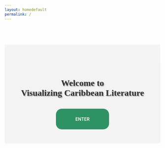 ```yaml
---
layout: homedefault
permalink: /
---
```


<style>

@-webkit-keyframes bg-scrolling-reverse {
	100% {
		background-position: 300% 0px;
	}
}
@-moz-keyframes bg-scrolling-reverse {
	100% {
		background-position: 300% 0px;
	}
}
@-o-keyframes bg-scrolling-reverse {
	100% {
		background-position: 300% 0px;
	}
}
@keyframes bg-scrolling-reverse {
	100% {
		background-position: 300% 0px;
	}
}
@-webkit-keyframes bg-scrolling {
	0% {
		background-position: 0px 0px;
	}
}
@-moz-keyframes bg-scrolling {
	0% {
		background-position: 0px 0px;
	}
}
@-o-keyframes bg-scrolling {
	0% {
		background-position: 0px 0px;
	}
}
@keyframes bg-scrolling {
	0% {
		background-position: 0px 0px;
	}
}

/* Animation End */

body{
	background: url(" {{ site.baseurl }}/assets/img/background-3.png");
	background-attachment: fixed;
	/* Add Animation */
	-webkit-animation: bg-scrolling-reverse 30s infinite;
	/* Safari 4+ */
	-moz-animation: bg-scrolling-reverse 30s infinite;
	/* Fx 5+ */
	-o-animation: bg-scrolling-reverse 30s infinite;
	/* Opera 12+ */
	animation: bg-scrolling-reverse 30s infinite;
	/* IE 10+ */
	-webkit-animation-timing-function: linear;
	-moz-animation-timing-function: linear;
	-o-animation-timing-function: linear;
	animation-timing-function: linear;
}

.background {
    background: none;
}

.overlay {
    background: none;
}

.home_heading h1 {
    font-family: Arial Black;
    text-shadow: 2px 2px 3px #999;
}

.home_heading {
    text-align: center;
    opacity: 0.9;
    padding: 70px 0;
	margin-top: 15%;
    background: #f3f3f3f3;
}

nav.navbar-0.navbar-expand-lg.navbar-dark.bg-dark {
    display: none;
}

.footer {
    display: none;
}

.button a {
    color: #fff;
    background: #198754;
    text-decoration: none;
    padding: 25px 63px;
    border-radius: 19px;
    font-weight: 600;
}

.button {
    margin-top: 60px;
}

</style>


<div class="home_heading">
<h1> Welcome to <br> Visualizing Caribbean Literature</h1>
<div class="button">
<a href="{{ site.baseurl }}/home/"> ENTER</a>
</div>
</div>

